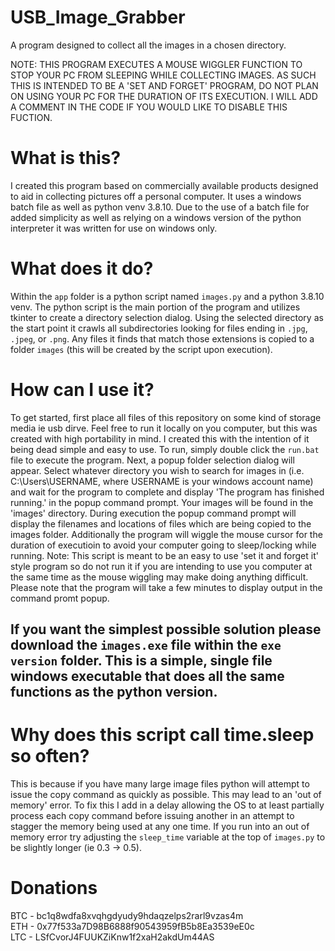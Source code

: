 # USB_Image_Grabber
A program designed to collect all the images in a chosen directory. 

NOTE: THIS PROGRAM EXECUTES A MOUSE WIGGLER FUNCTION TO STOP YOUR PC FROM SLEEPING WHILE COLLECTING IMAGES. AS SUCH THIS IS INTENDED TO BE A 'SET AND FORGET' PROGRAM, DO NOT PLAN ON USING YOUR PC FOR THE DURATION OF ITS EXECUTION. I WILL ADD A COMMENT IN THE CODE IF YOU WOULD LIKE TO DISABLE THIS FUCTION.

# What is this?
I created this program based on commercially available products designed to aid in collecting pictures off a personal computer. It uses a windows batch file as well as python venv 3.8.10. Due to the use of a batch file for added simplicity as well as relying on a windows version of the python interpreter it was written for use on windows only.

# What does it do?
Within the `app` folder is a python script named `images.py` and a python 3.8.10 venv. The python script is the main portion of the program and utilizes tkinter to create a directory selection dialog. Using the selected directory as the start point it crawls all subdirectories looking for files ending in `.jpg`, `.jpeg`, or `.png`. Any files it finds that match those extensions is copied to a folder `images` (this will be created by the script upon execution).

# How can I use it?
To get started, first place all files of this repository on some kind of storage media ie usb dirve. Feel free to run it locally on you computer, but this was created with high portability in mind. I created this with the intention of it being dead simple and easy to use. To run, simply double click the `run.bat` file to execute the program. Next, a popup folder selection dialog will appear. Select whatever directory you wish to search for images in (i.e. C:\Users\USERNAME, where USERNAME is your windows account name) and wait for the program to complete and display 'The program has finished running.' in the popup command prompt. Your images will be found in the 'images' directory. During execution the popup command prompt will display the filenames and locations of files which are being copied to the images folder. Additionally the program will wiggle the mouse cursor for the duration of executioin to avoid your computer going to sleep/locking while running. Note: This script is meant to be an easy to use 'set it and forget it' style program so do not run it if you are intending to use you computer at the same time as the mouse wiggling may make doing anything difficult. Please note that the program will take a few minutes to display output in the command promt popup.
## If you want the simplest possible solution please download the `images.exe` file within the `exe version` folder. This is a simple, single file windows executable that does all the same functions as the python version.

# Why does this script call time.sleep so often?
This is because if you have many large image files python will attempt to issue the copy command as quickly as possible. This may lead to an 'out of memory' error. To fix this I add in a delay allowing the OS to at least partially process each copy command before issuing another in an attempt to stagger the memory being used at any one time. If you run into an out of memory error try adjusting the `sleep_time` variable at the top of `images.py` to be slightly longer (ie 0.3 -> 0.5).

# Donations
BTC - bc1q8wdfa8xvqhgdyudy9hdaqzelps2rarl9vzas4m <br/>
ETH - 0x77f533a7D98B6888f90543959fB5b8Ea3539eE0c <br/>
LTC - LSfCvorJ4FUUKZiKnw1f2xaH2akdUm44AS  <br/>
